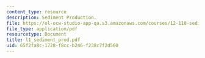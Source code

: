 ```yaml
---
content_type: resource
description: Sediment Production.
file: https://ol-ocw-studio-app-qa.s3.amazonaws.com/courses/12-110-sedimentary-geology-fall-2004/65f2fa8c1728f8ccb246f238c7f2d500_l1_sediment_prod.pdf
file_type: application/pdf
resourcetype: Document
title: l1_sediment_prod.pdf
uid: 65f2fa8c-1728-f8cc-b246-f238c7f2d500
---
```

